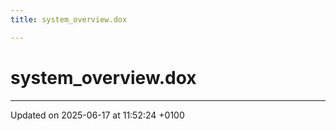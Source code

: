 ```yaml
---
title: system_overview.dox

---
```


# system_overview.dox








-------------------------------

Updated on 2025-06-17 at 11:52:24 +0100
